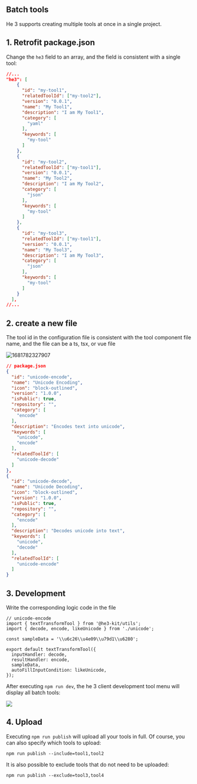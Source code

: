 ## Batch tools

He 3 supports creating multiple tools at once in a single project.

## 1. Retrofit package.json

Change the `he3` field to an array, and the field is consistent with a single tool:

```json
//...
"he3": [
    {
      "id": "my-tool1",
      "relatedToolId": ["my-tool2"],
      "version": "0.0.1",
      "name": "My Tool1",
      "description": "I am My Tool1",
      "category": [
        "yaml"
      ],
      "keywords": [
        "my-tool"
      ]
    },
    {
      "id": "my-tool2",
      "relatedToolId": ["my-tool1"],
      "version": "0.0.1",
      "name": "My Tool2",
      "description": "I am My Tool2",
      "category": [
        "json"
      ],
      "keywords": [
        "my-tool"
      ]
    },
    {
      "id": "my-tool3",
      "relatedToolId": ["my-tool1"],
      "version": "0.0.1",
      "name": "My Tool3",
      "description": "I am My Tool3",
      "category": [
        "json"
      ],
      "keywords": [
        "my-tool"
      ]
    }
  ],
//...
```

## 2. create a new file

The tool id in the configuration file is consistent with the tool component file name, and the file can be a ts, tsx, or vue file

![1681782327907](/batch/1681782327907.png)

```json
// package.json
{
  "id": "unicode-encode",
  "name": "Unicode Encoding",
  "icon": "block-outlined",
  "version": "1.0.0",
  "isPublic": true,
  "repository": "",
  "category": [
    "encode"
  ],
  "description": "Encodes text into unicode",
  "keywords": [
    "unicode",
    "encode"
  ],
  "relatedToolId": [
    "unicode-decode"
  ]
},
{
  "id": "unicode-decode",
  "name": "Unicode Decoding",
  "icon": "block-outlined",
  "version": "1.0.0",
  "isPublic": true,
  "repository": "",
  "category": [
    "encode"
  ],
  "description": "Decodes unicode into text",
  "keywords": [
    "unicode",
    "decode"
  ],
  "relatedToolId": [
    "unicode-encode"
  ]
}
```

## 3. Development

Write the corresponding logic code in the file

```TS
// unicode-encode
import { textTransformTool } from '@he3-kit/utils';
import { decode, encode, likeUnicode } from './unicode';

const sampleData = '\\u6c26\\u4e09\\u79d1\\u6280';

export default textTransformTool({
  inputHandler: decode,
  resultHandler: encode,
  sampleData,
  autoFillInputCondition: likeUnicode,
});
```

After executing `npm run dev`, the he 3 client development tool menu will display all batch tools:

![](/guide/advance/2.png)

## 4. Upload

Executing `npm run publish` will upload all your tools in full. Of course, you can also specify which tools to upload:

```shell
npm run publish --include=tool1,tool2
```

It is also possible to exclude tools that do not need to be uploaded:

```shell
npm run publish --exclude=tool3,tool4
```
